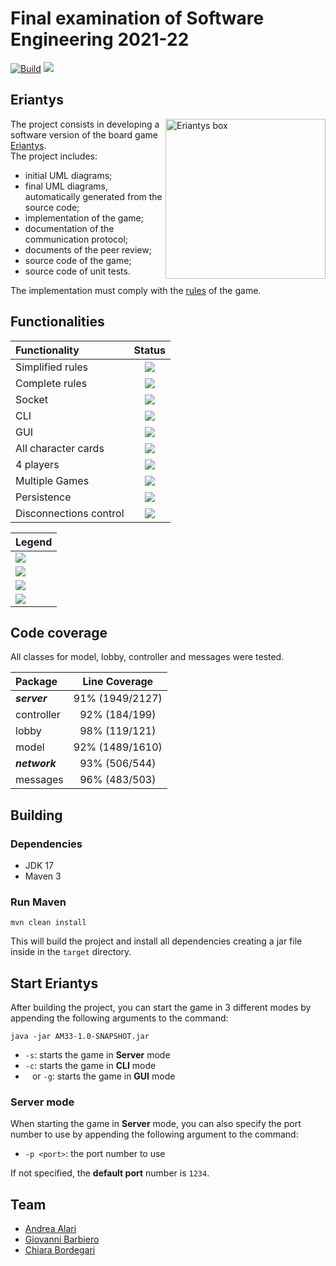 [not-implemented]: https://img.shields.io/badge/Status-not_implemented-red.svg?style=flat
[implementing]: https://img.shields.io/badge/Status-implementing-yellow.svg?style=flat
[testing]: https://img.shields.io/badge/Status-testing-blue.svg?style=flat
[done]: https://img.shields.io/badge/Status-done-green.svg?style=flat

[game-site]: https://www.craniocreations.it/prodotto/eriantys/
[game-rules]: https://www.craniocreations.it/wp-content/uploads/2021/11/Eriantys_ITA_bassa.pdf
[project-requirements]: requirements.pdf

# Final examination of Software Engineering 2021-22

[![Build](https://github.com/GioBar00/ingsw2022-AM33/actions/workflows/maven.yml/badge.svg?branch=main)](https://github.com/GioBar00/ingsw2022-AM33/actions/workflows/maven.yml)
[![](https://img.shields.io/badge/JavaDoc--blue.svg?style=flat&logo=openjdk)](https://giobar00.github.io/ingsw2022-AM33/)

## Eriantys

<img src="https://www.craniocreations.it/wp-content/uploads/2021/06/Eriantys_scatola3Dombra.png" width="256px" height="256px" alt="Eriantys box" align="right"/>

The project consists in developing a software version of the board
game [Eriantys][game-site].</br>
The project includes:

- initial UML diagrams;
- final UML diagrams, automatically generated from the source code;
- implementation of the game;
- documentation of the communication protocol;
- documents of the peer review;
- source code of the game;
- source code of unit tests.

The implementation must comply with
the [rules][game-rules] of the game.

## Functionalities

| Functionality          |                        Status                         |
|:-----------------------|:-----------------------------------------------------:|
| Simplified rules       |           [![][done]][project-requirements]           |
| Complete rules         |           [![][done]][project-requirements]           |
| Socket                 |  [![][done]](src/main/java/it/polimi/ingsw/network)   |
| CLI                    | [![][done]](src/main/java/it/polimi/ingsw/client/cli) |
| GUI                    | [![][done]](src/main/java/it/polimi/ingsw/client/gui) |
| All character cards    |                [![][done]][game-rules]                |
| 4 players              |                [![][done]][game-rules]                |
| Multiple Games         |     [![][not-implemented]][project-requirements]      |
| Persistence            |     [![][not-implemented]][project-requirements]      |
| Disconnections control |           [![][done]][project-requirements]           |

| Legend               |
|:---------------------|
| ![][not-implemented] |
| ![][implementing]    |
| ![][testing]         |
| ![][done]            |

## Code coverage
All classes for model, lobby, controller and messages were tested.

| Package       |  Line Coverage  |
|:--------------|:---------------:|
| **_server_**  | 91% (1949/2127) |
| controller    |  92% (184/199)  |
| lobby         |  98% (119/121)  |
| model         | 92% (1489/1610) |
| **_network_** |  93% (506/544)  |
| messages      |  96% (483/503)  |

## Building
### Dependencies
* JDK 17
* Maven 3

### Run Maven
`mvn clean install`

This will build the project and install all dependencies creating a jar file inside in the `target` directory.

## Start Eriantys
After building the project, you can start the game in 3 different modes by appending the following arguments to the command:

`java -jar AM33-1.0-SNAPSHOT.jar`

- `-s`: starts the game in **Server** mode
- `-c`: starts the game in **CLI** mode
- ` ` or `-g`: starts the game in **GUI** mode

### Server mode
When starting the game in **Server** mode, you can also specify the port number to use by appending the following argument to the command:
- `-p <port>`: the port number to use

If not specified, the **default port** number is `1234`.


## Team

- [Andrea Alari](https://github.com/andrea-alari)
- [Giovanni Barbiero](https://github.com/GioBar00)
- [Chiara Bordegari](https://github.com/Chiara-Bordegari)
